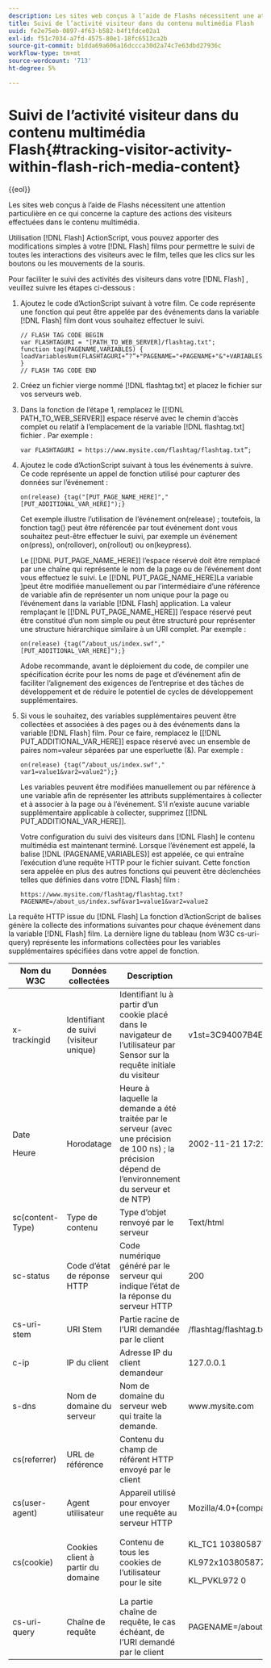 ```yaml
---
description: Les sites web conçus à l’aide de Flashs nécessitent une attention particulière en ce qui concerne la capture des actions des visiteurs effectuées dans le contenu multimédia.
title: Suivi de l’activité visiteur dans du contenu multimédia Flash
uuid: fe2e75eb-0897-4f63-b582-b4f1fdce02a1
exl-id: f51c7034-a7fd-4575-80e1-18fc6513ca2b
source-git-commit: b1dda69a606a16dccca30d2a74c7e63dbd27936c
workflow-type: tm+mt
source-wordcount: '713'
ht-degree: 5%

---
```


# Suivi de l’activité visiteur dans du contenu multimédia Flash{#tracking-visitor-activity-within-flash-rich-media-content}

{{eol}}

Les sites web conçus à l’aide de Flashs nécessitent une attention particulière en ce qui concerne la capture des actions des visiteurs effectuées dans le contenu multimédia.

Utilisation [!DNL Flash] ActionScript, vous pouvez apporter des modifications simples à votre [!DNL Flash] films pour permettre le suivi de toutes les interactions des visiteurs avec le film, telles que les clics sur les boutons ou les mouvements de la souris.

Pour faciliter le suivi des activités des visiteurs dans votre [!DNL Flash] , veuillez suivre les étapes ci-dessous :

1. Ajoutez le code d’ActionScript suivant à votre film. Ce code représente une fonction qui peut être appelée par des événements dans la variable [!DNL Flash] film dont vous souhaitez effectuer le suivi.

   ```
   // FLASH TAG CODE BEGIN
   var FLASHTAGURI = "[PATH_TO_WEB_SERVER]/flashtag.txt";
   function tag(PAGENAME,VARIABLES) {
   loadVariablesNum(FLASHTAGURI+”?”+"PAGENAME="+PAGENAME+"&"+VARIABLES,0);
   }
   // FLASH TAG CODE END
   ```

1. Créez un fichier vierge nommé [!DNL flashtag.txt] et placez le fichier sur vos serveurs web.
1. Dans la fonction de l’étape 1, remplacez le \[[!DNL PATH_TO_WEB_SERVER]\] espace réservé avec le chemin d’accès complet ou relatif à l’emplacement de la variable [!DNL flashtag.txt] fichier . Par exemple :

   ```
   var FLASHTAGURI = https://www.mysite.com/flashtag/flashtag.txt”;
   ```

1. Ajoutez le code d’ActionScript suivant à tous les événements à suivre. Ce code représente un appel de fonction utilisé pour capturer des données sur l’événement :

   ```
   on(release) {tag("[PUT_PAGE_NAME_HERE]","[PUT_ADDITIONAL_VAR_HERE]");}
   ```

   Cet exemple illustre l’utilisation de l’événement on(release) ; toutefois, la fonction tag() peut être référencée par tout événement dont vous souhaitez peut-être effectuer le suivi, par exemple un événement on(press), on(rollover), on(rollout) ou on(keypress).

   Le \[[!DNL PUT_PAGE_NAME_HERE]\] l’espace réservé doit être remplacé par une chaîne qui représente le nom de la page ou de l’événement dont vous effectuez le suivi. Le \[[!DNL PUT_PAGE_NAME_HERE]La variable \]peut être modifiée manuellement ou par l’intermédiaire d’une référence de variable afin de représenter un nom unique pour la page ou l’événement dans la variable [!DNL Flash] application. La valeur remplaçant le \[[!DNL PUT_PAGE_NAME_HERE]\] l’espace réservé peut être constitué d’un nom simple ou peut être structuré pour représenter une structure hiérarchique similaire à un URI complet. Par exemple :

   ```
   on(release) {tag(“/about_us/index.swf","[PUT_ADDITIONAL_VAR_HERE]");}
   ```

   Adobe recommande, avant le déploiement du code, de compiler une spécification écrite pour les noms de page et d’événement afin de faciliter l’alignement des exigences de l’entreprise et des tâches de développement et de réduire le potentiel de cycles de développement supplémentaires.

1. Si vous le souhaitez, des variables supplémentaires peuvent être collectées et associées à des pages ou à des événements dans la variable [!DNL Flash] film. Pour ce faire, remplacez le \[[!DNL PUT_ADDITIONAL_VAR_HERE]\] espace réservé avec un ensemble de paires nom=valeur séparées par une esperluette (&amp;). Par exemple :

   ```
   on(release) {tag(“/about_us/index.swf"," var1=value1&var2=value2");}
   ```

   Les variables peuvent être modifiées manuellement ou par référence à une variable afin de représenter les attributs supplémentaires à collecter et à associer à la page ou à l’événement. S’il n’existe aucune variable supplémentaire applicable à collecter, supprimez \[[!DNL PUT_ADDITIONAL_VAR_HERE]\].

   Votre configuration du suivi des visiteurs dans [!DNL Flash] le contenu multimédia est maintenant terminé. Lorsque l’événement est appelé, la balise [!DNL (PAGENAME,VARIABLES)] est appelée, ce qui entraîne l’exécution d’une requête HTTP pour le fichier suivant. Cette fonction sera appelée en plus des autres fonctions qui peuvent être déclenchées telles que définies dans votre [!DNL Flash] film :

   ```
   https://www.mysite.com/flashtag/flashtag.txt?PAGENAME=/about_us/index.swf&var1=value1&var2=value2
   ```

La requête HTTP issue du [!DNL Flash] La fonction d’ActionScript de balises génère la collecte des informations suivantes pour chaque événement dans la variable [!DNL Flash] film. La dernière ligne du tableau (nom W3C cs-uri-query) représente les informations collectées pour les variables supplémentaires spécifiées dans votre appel de fonction.

<table id="table_A7ED9D38F36B4405947B2F48EA94D3C4">
 <thead>
  <tr>
   <th colname="col1" class="entry"> Nom du W3C </th>
   <th colname="col2" class="entry"> Données collectées </th>
   <th colname="col3" class="entry"> Description </th>
   <th colname="col4" class="entry"> Exemple </th>
  </tr>
 </thead>
 <tbody>
  <tr>
   <td colname="col1"> x-trackingid </td>
   <td colname="col2"> Identifiant de suivi (visiteur unique) </td>
   <td colname="col3"> Identifiant lu à partir d’un cookie placé dans le navigateur de l’utilisateur par <span class="wintitle"> Sensor </span> sur la requête initiale du visiteur </td>
   <td colname="col4"> v1st=3C94007B4E01F9C2 </td>
  </tr>
  <tr>
   <td colname="col1"> <p>Date </p> <p>Heure </p> </td>
   <td colname="col2"> Horodatage </td>
   <td colname="col3"> Heure à laquelle la demande a été traitée par le serveur (avec une précision de 100 ns) ; la précision dépend de l’environnement du serveur et de NTP) </td>
   <td colname="col4"> 2002-11-21 17:21:45,123 </td>
  </tr>
  <tr>
   <td colname="col1"> sc(content-Type) </td>
   <td colname="col2"> Type de contenu </td>
   <td colname="col3"> Type d’objet renvoyé par le serveur </td>
   <td colname="col4"> Text/html </td>
  </tr>
  <tr>
   <td colname="col1"> sc-status </td>
   <td colname="col2"> Code d’état de réponse HTTP </td>
   <td colname="col3"> Code numérique généré par le serveur qui indique l’état de la réponse du serveur HTTP </td>
   <td colname="col4"> 200 </td>
  </tr>
  <tr>
   <td colname="col1"> cs-uri-stem </td>
   <td colname="col2"> URI Stem </td>
   <td colname="col3"> Partie racine de l’URI demandée par le client </td>
   <td colname="col4"> /flashtag/flashtag.txt </td>
  </tr>
  <tr>
   <td colname="col1"> c-ip </td>
   <td colname="col2"> IP du client </td>
   <td colname="col3"> Adresse IP du client demandeur </td>
   <td colname="col4"> 127.0.0.1 </td>
  </tr>
  <tr>
   <td colname="col1"> s-dns </td>
   <td colname="col2"> Nom de domaine du serveur </td>
   <td colname="col3"> Nom de domaine du serveur web qui traite la demande. </td>
   <td colname="col4"> www.mysite.com </td>
  </tr>
  <tr>
   <td colname="col1"> cs(referrer) </td>
   <td colname="col2"> URL de référence </td>
   <td colname="col3"> Contenu du champ de référent HTTP envoyé par le client </td>
   <td colname="col4"></td>
  </tr>
  <tr>
   <td colname="col1"> cs(user-agent) </td>
   <td colname="col2"> Agent utilisateur </td>
   <td colname="col3"> Appareil utilisé pour envoyer une requête au serveur HTTP </td>
   <td colname="col4"> Mozilla/4.0+(compatible ;+MSIE+6.0; +Windows+NT+5.1) </td>
  </tr>
  <tr>
   <td colname="col1"> cs(cookie) </td>
   <td colname="col2"> Cookies client à partir du domaine </td>
   <td colname="col3"> Contenu de tous les cookies de l’utilisateur pour le site </td>
   <td colname="col4"> <p>KL_TC1 1038058778312 </p> <p>KL972x1038058778312282052 </p> <p>KL_PVKL972 0 </p> </td>
  </tr>
  <tr>
   <td colname="col1"> cs-uri-query </td>
   <td colname="col2"> Chaîne de requête </td>
   <td colname="col3"> La partie chaîne de requête, le cas échéant, de l’URI demandé par le client </td>
   <td colname="col4"> PAGENAME=/about_us/index.swf&amp;var1=value1&amp;var2=value2 </td>
  </tr>
 </tbody>
</table>
